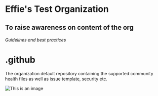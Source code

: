 # Effie's Test Organization
## To raise awareness on content of the org
###### Guidelines and best practices

# .github
The organization default repository containing the supported community health files as well as issue template, security etc.


![This is an image](https://myoctocat.com/assets/images/base-octocat.svg)


<!-- Pinned Repositories -- >

<a href="https://github.com/braydoncoyer/tailwindcss-v2-dark-mode-template">
  <img align="center" style="margin:1rem 0.5rem" src="https://github-readme-stats.vercel.app/api/pin/?username=braydoncoyer&repo=tailwindcss-v2-dark-mode-template&title_color=ffffff&text_color=c9cacc&icon_color=4AB197&bg_color=1A2B34" />
</a>

<br>

